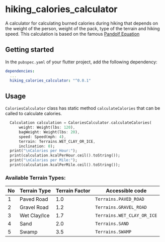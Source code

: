 # hiking_calories_calculator

A calculator for calculating burned calories during hiking that depends on the weight of the person, weight of the pack, type of the terrain and hiking speed.
This calculation is based on the famous [Pandolf Equation](https://academic.oup.com/milmed/article/183/9-10/e357/5025891)

## Getting started

In the `pubspec.yaml` of your flutter project, add the following dependency:

```yaml
dependencies:
  ...
  hiking_calories_calculator: "^0.0.1"
```

## Usage

`CaloriesCalculator` class has static method `calculateCalories` that can be called to calculate calories.

```dart
  Calculation calculation = CaloriesCalculator.calculateCalories(
      weight: Weight(lbs: 120),
      bagWeight: Weight(lbs: 20),
      speed: Speed(mph: 4),
      terrain: Terrains.WET_CLAY_OR_ICE,
      inclination: 0);
  print("\nCalories per Hour:");
  print(calculation.kcalPerHour.ceil().toString());
  print("\nCalories per Mile:");
  print(calculation.kcalPerMile.ceil().toString());
```

### Available Terrain Types:

| No | Terrain Type | Terrain Factor | Accessible code                 |
|----|--------------|----------------|---------------------------------|
| 1  | Paved Road   | 1.0            | `Terrains.PAVED_ROAD`           |
| 2  | Gravel Road  | 1.2            | `Terrains.GRAVEL_ROAD`          |
| 3  | Wet Clay/Ice | 1.7            | `Terrains.WET_CLAY_OR_ICE`      |
| 4  | Sand         | 2.0            | `Terrains.SAND`                 |
| 5  | Swamp        | 3.5            | `Terrains.SWAMP`                |

